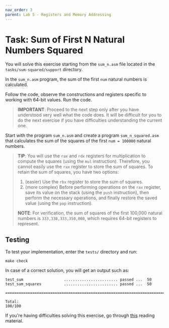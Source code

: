 ```yaml
---
nav_order: 3
parent: Lab 5 - Registers and Memory Addressing
---
```


# Task: Sum of First N Natural Numbers Squared

You will solve this exercise starting from the `sum_n.asm` file located in the `tasks/sum-squared/support` directory.

In the `sum_n.asm` program, the sum of the first `num` natural numbers is calculated.

Follow the code, observe the constructions and registers specific to working with 64-bit values.
Run the code.

> **IMPORTANT**: Proceed to the next step only after you have understood very well what the code does.
It will be difficult for you to do the next exercise if you have difficulties understanding the current one.

Start with the program `sum_n.asm` and create a program `sum_n_squared.asm` that calculates the sum of the squares of the first `num = 100000` natural numbers.

> **TIP**: You will use the `rax` and `rdx` registers for multiplication to compute the squares (using the `mul` instruction).
Therefore, you cannot easily use the `rax` register to store the sum of squares. To retain the sum of squares, you have two options:
>
> 1. (easier) Use the `rbx` register to store the sum of squares.
> 1. (more complex) Before performing operations on the `rax` register, save its value on the stack (using the `push` instruction), then perform the necessary operations, and finally restore the saved value (using the `pop` instruction).
>
> **NOTE**: For verification, the sum of squares of the first 100,000 natural numbers is `333,338,333,350,000`, which requires 64-bit registers to represent.

## Testing

To test your implementation, enter the `tests/` directory and run:

```console
make check
```

In case of a correct solution, you will get an output such as:

```text
test_sum                  ........................ passed ...  50
test_sum_squares          ........................ passed ...  50

========================================================================

Total:                                                           100/100
```

If you're having difficulties solving this exercise, go through [this](../../reading/registers.md) reading material.
